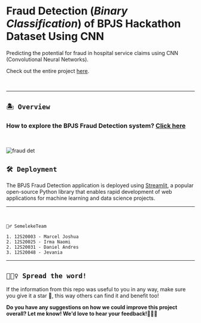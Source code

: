 # Fraud Detection (_Binary Classification_) of BPJS Hackathon Dataset Using CNN

Predicting the potential for fraud in hospital service claims using CNN (Convolutional Neural Networks).

Check out the entire project [here](https://github.com/marceljsh/DaMi-FraudDetection-BPJS-CNN).

<br>




---


## `🏝️ Overview`


### How to explore the BPJS Fraud Detection system? [Click here](https://bpjs-fraud-detection.streamlit.app/)

<br>


![fraud det](https://github.com/marceljsh/DaMi-FraudDetection-BPJS-CNN/assets/70984049/781e189a-6bea-448f-a5ad-cc31c9bfc95a)



## `🛠️ Deployment`

The BPJS Fraud Detection application is deployed using [Streamlit](https://streamlit.io/), a popular open-source Python library that enables rapid development of web applications for machine learning and data science projects.

---

<br>

```
🧞‍♂️ SemelekeTeam

1. 12S20003 - Marcel Joshua
2. 12S20025 - Irma Naomi
2. 12S20031 - Daniel Andres
3. 12S20048 - Jevania

```


---


## `🧚🏼‍♀️ Spread the word!`
If the information from this repo was useful to you in any way, make sure you give it a star 🌟, this way others can find it and benefit too!

**Do you have any suggestions on how we could improve this project overall? Let me know! We'd love to hear your feedback!🙆🏼‍♀️**
